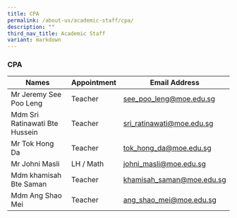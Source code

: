 ```yaml
---
title: CPA
permalink: /about-us/academic-staff/cpa/
description: ""
third_nav_title: Academic Staff
variant: markdown
---
```

### **CPA**

| Names | Appointment | Email Address |
|---|---|---|
| Mr Jeremy See Poo Leng | Teacher |   [see_poo_leng@moe.edu.sg](mailto:see_poo_leng@moe.edu.sg) |
| Mdm Sri Ratinawati Bte Hussein | Teacher |   [sri_ratinawati@moe.edu.sg](mailto:sri_ratinawati@moe.edu.sg) |
| Mr Tok Hong Da | Teacher |   [tok_hong_da@moe.edu.sg](mailto:tok_hong_da@moe.edu.sg) |
| Mr Johni Masli | LH / Math |   [johni_masli@moe.edu.sg](mailto:johni_masli@moe.edu.sg) |
| Mdm khamisah Bte Saman | Teacher |   [khamisah_saman@moe.edu.sg](mailto:khamisah_saman@moe.edu.sg) |
| Mdm Ang Shao Mei | Teacher |   [ang_shao_mei@moe.edu.sg](mailto:ang_shao_me@moe.edu.sg) |
